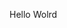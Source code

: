 Hello Wolrd










































































































































































































































































